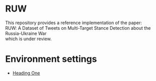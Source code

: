 # RUW
This repository provides a reference implementation of the paper:  
RUW: A Dataset of Tweets on Multi-Target Stance Detection about the Russia-Ukraine War  
which is under review.
# Environment settings
- [Heading One](#python==3.7.4)
